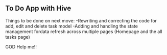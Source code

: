 ## To Do App with Hive

Things to be done on next move:
-Rewriting and correcting the code for add, edit and delete task model
-Adding and handling the state management fordata refresh across multiple pages (Homepage and the all tasks page)

GOD Help me!!